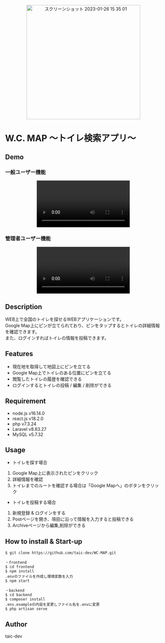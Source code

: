 <p align="center">
<img width="367" alt="スクリーンショット 2023-01-26 15 35 01" src="https://user-images.githubusercontent.com/52269577/214772336-44086867-f24b-40da-997b-863ab842b2a7.png">
</p>

# W.C. MAP 〜トイレ検索アプリ〜

## Demo
### 一般ユーザー機能
<div align="center">
<video controls src="https://user-images.githubusercontent.com/52269577/218248944-35ce3b21-e6b3-469e-b261-f5f54ff166da.mov"></video>
</div>

### 管理者ユーザー機能
<div align="center">
<video controls src="https://user-images.githubusercontent.com/52269577/218250399-f712ebf8-e8d5-4197-aee8-39122f01cf39.mov"></video>
</div>

## Description
WEB上で全国のトイレを探せるWEBアプリケーションです。<br>
Google Map上にピンが立てられており、ピンをタップするとトイレの詳細情報を確認できます。<br>
また、ログインすればトイレの情報を投稿できます。

## Features
- 現在地を取得して地図上にピンを立てる
- Google Map上でトイレのある位置にピンを立てる
- 閲覧したトイレの履歴を確認できる
- ログインするとトイレの投稿 / 編集 / 削除ができる 

## Requirement
- node.js v16.14.0
- react.js v18.2.0
- php v7.3.24
- Laravel v8.83.27
- MySQL v5.7.32

## Usage
- トイレを探す場合
1. Google Map上に表示されたピンをクリック
2. 詳細情報を確認
3. トイレまでのルートを確認する場合は「Google Mapへ」のボタンをクリック

- トイレを投稿する場合
1. 新規登録 & ログインをする
2. Postページを開き、項目に沿って情報を入力すると投稿できる
3. Archiveページから編集,削除ができる

## How to install & Start-up
```
$ git clone https://github.com/taic-dev/WC-MAP.git

・frontend
$ cd frontend
$ npm install
.envのファイルを作成し環境変数を入力
$ npm start

・backend
$ cd backend
$ composer install
.env.exampleの内容を変更しファイル名を.envに変更
$ php artisan serve
```

## Author
taic-dev
